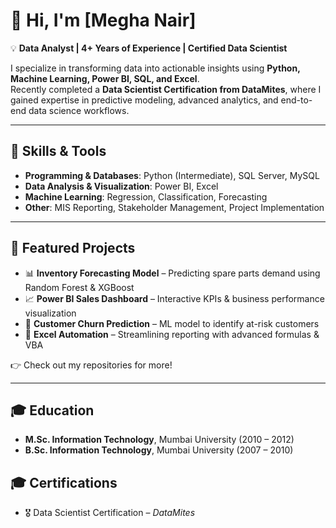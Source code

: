 # 👋 Hi, I'm [Megha Nair]  

💡 **Data Analyst | 4+ Years of Experience | Certified Data Scientist**  

I specialize in transforming data into actionable insights using **Python, Machine Learning, Power BI, SQL, and Excel**.  
Recently completed a **Data Scientist Certification from DataMites**, where I gained expertise in predictive modeling, advanced analytics, and end-to-end data science workflows.  

---

## 🔧 Skills & Tools  
- **Programming & Databases**: Python (Intermediate), SQL Server, MySQL  
- **Data Analysis & Visualization**: Power BI, Excel  
- **Machine Learning**: Regression, Classification, Forecasting  
- **Other**: MIS Reporting, Stakeholder Management, Project Implementation  

---

## 📂 Featured Projects  
- 📊 **Inventory Forecasting Model** – Predicting spare parts demand using Random Forest & XGBoost  
- 📈 **Power BI Sales Dashboard** – Interactive KPIs & business performance visualization  
- 🤖 **Customer Churn Prediction** – ML model to identify at-risk customers  
- 🧮 **Excel Automation** – Streamlining reporting with advanced formulas & VBA  

👉 Check out my repositories for more!  

---

## 🎓 Education  
- **M.Sc. Information Technology**, Mumbai University (2010 – 2012)  
- **B.Sc. Information Technology**, Mumbai University (2007 – 2010)

  

## 🎓 Certifications  
- 🎖️ Data Scientist Certification – *DataMites*  

